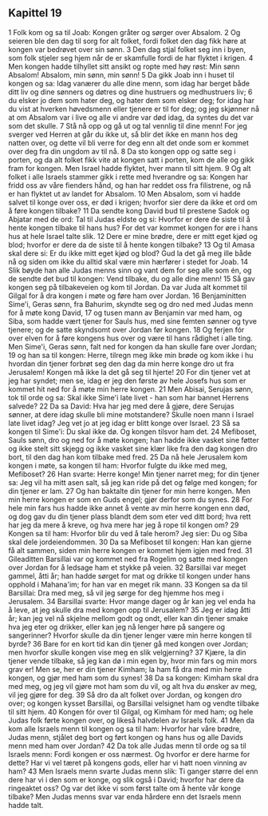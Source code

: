 ## Kapittel 19

1 Folk kom og sa til Joab: Kongen gråter og sørger over Absalom.
2 Og seieren ble den dag til sorg for alt folket, fordi folket den dag fikk høre at kongen var bedrøvet over sin sønn.
3 Den dag stjal folket seg inn i byen, som folk stjeler seg hjem når de er skamfulle fordi de har flyktet i krigen.
4 Men kongen hadde tilhyllet sitt ansikt og ropte med høy røst: Min sønn Absalom! Absalom, min sønn, min sønn!
5 Da gikk Joab inn i huset til kongen og sa: Idag vanærer du alle dine menn, som idag har berget både ditt liv og dine sønners og døtres og dine hustruers og medhustruers liv;
6 du elsker jo dem som hater deg, og hater dem som elsker deg; for idag har du vist at hverken høvedsmenn eller tjenere er til for deg; og jeg skjønner nå at om Absalom var i live og alle vi andre var død idag, da syntes du det var som det skulle.
7 Stå nå opp og gå ut og tal vennlig til dine menn! For jeg sverger ved Herren at går du ikke ut, så blir det ikke en mann hos deg natten over, og dette vil bli verre for deg enn alt det onde som er kommet over deg fra din ungdom av til nå.
8 Da sto kongen opp og satte seg i porten, og da alt folket fikk vite at kongen satt i porten, kom de alle og gikk fram for kongen. Men Israel hadde flyktet, hver mann til sitt hjem.
9 Og alt folket i alle Israels stammer gikk i rette med hverandre og sa: Kongen har fridd oss av våre fienders hånd, og han har reddet oss fra filistrene, og nå er han flyktet ut av landet for Absalom.
10 Men Absalom, som vi hadde salvet til konge over oss, er død i krigen; hvorfor sier dere da ikke et ord om å føre kongen tilbake?
11 Da sendte kong David bud til prestene Sadok og Abjatar med de ord: Tal til Judas eldste og si: Hvorfor er dere de siste til å hente kongen tilbake til hans hus? For det var kommet kongen for øre i hans hus at hele Israel talte slik.
12 Dere er mine brødre, dere er mitt eget kjød og blod; hvorfor er dere da de siste til å hente kongen tilbake?
13 Og til Amasa skal dere si: Er du ikke mitt eget kjød og blod? Gud la det gå meg ille både nå og siden om ikke du alltid skal være min hærfører i stedet for Joab.
14 Slik bøyde han alle Judas menns sinn og vant dem for seg alle som én, og de sendte det bud til kongen: Vend tilbake, du og alle dine menn!
15 Så gav kongen seg på tilbakeveien og kom til Jordan. Da var Juda alt kommet til Gilgal for å dra kongen i møte og føre ham over Jordan.
16 Benjaminitten Sime'i, Geras sønn, fra Bahurim, skyndte seg og dro ned med Judas menn for å møte kong David,
17 og tusen mann av Benjamin var med ham, og Siba, som hadde vært tjener for Sauls hus, med sine femten sønner og tyve tjenere; og de satte skyndsomt over Jordan før kongen.
18 Og ferjen fór over elven for å føre kongens hus over og være til hans rådighet i alle ting. Men Sime'i, Geras sønn, falt ned for kongen da han skulle fare over Jordan;
19 og han sa til kongen: Herre, tilregn meg ikke min brøde og kom ikke i hu hvordan din tjener forbrøt seg den dag da min herre konge dro ut fra Jerusalem! Kongen må ikke la det gå seg til hjerte!
20 For din tjener vet at jeg har syndet; men se, idag er jeg den første av hele Josefs hus som er kommet hit ned for å møte min herre kongen.
21 Men Abisai, Serujas sønn, tok til orde og sa: Skal ikke Sime'i late livet - han som har bannet Herrens salvede?
22 Da sa David: Hva har jeg med dere å gjøre, dere Serujas sønner, at dere idag skulle bli mine motstandere? Skulle noen mann i Israel late livet idag? Jeg vet jo at jeg idag er blitt konge over Israel.
23 Så sa kongen til Sime'i: Du skal ikke dø. Og kongen tilsvor ham det.
24 Mefiboset, Sauls sønn, dro og ned for å møte kongen; han hadde ikke vasket sine føtter og ikke stelt sitt skjegg og ikke vasket sine klær like fra den dag kongen dro bort, til den dag han kom tilbake med fred.
25 Da nå hele Jerusalem kom kongen i møte, sa kongen til ham: Hvorfor fulgte du ikke med meg, Mefiboset?
26 Han svarte: Herre konge! Min tjener narret meg; for din tjener sa: Jeg vil ha mitt asen salt, så jeg kan ride på det og følge med kongen; for din tjener er lam.
27 Og han baktalte din tjener for min herre kongen. Men min herre kongen er som en Guds engel; gjør derfor som du synes.
28 For hele min fars hus hadde ikke annet å vente av min herre kongen enn død, og dog gav du din tjener plass blandt dem som eter ved ditt bord; hva rett har jeg da mere å kreve, og hva mere har jeg å rope til kongen om?
29 Kongen sa til ham: Hvorfor blir du ved å tale herom? Jeg sier: Du og Siba skal dele jordeiendommen.
30 Da sa Mefiboset til kongen: Han kan gjerne få alt sammen, siden min herre kongen er kommet hjem igjen med fred.
31 Gileaditten Barsillai var og kommet ned fra Rogelim og satte med kongen over Jordan for å ledsage ham et stykke på veien.
32 Barsillai var meget gammel, åtti år; han hadde sørget for mat og drikke til kongen under hans opphold i Mahana'im; for han var en meget rik mann.
33 Kongen sa da til Barsillai: Dra med meg, så vil jeg sørge for deg hjemme hos meg i Jerusalem.
34 Barsillai svarte: Hvor mange dager og år kan jeg vel enda ha å leve, at jeg skulle dra med kongen opp til Jerusalem?
35 Jeg er idag åtti år; kan jeg vel nå skjelne mellom godt og ondt, eller kan din tjener smake hva jeg eter og drikker, eller kan jeg nå lenger høre på sangere og sangerinner? Hvorfor skulle da din tjener lenger være min herre kongen til byrde?
36 Bare for en kort tid kan din tjener gå med kongen over Jordan; men hvorfor skulle kongen vise meg en slik velgjerning?
37 Kjære, la din tjener vende tilbake, så jeg kan dø i min egen by, hvor min fars og min mors grav er! Men se, her er din tjener Kimham; la ham få dra med min herre kongen, og gjør med ham som du synes!
38 Da sa kongen: Kimham skal dra med meg, og jeg vil gjøre mot ham som du vil, og alt hva du ønsker av meg, vil jeg gjøre for deg.
39 Så dro da alt folket over Jordan, og kongen dro over; og kongen kysset Barsillai, og Barsillai velsignet ham og vendte tilbake til sitt hjem.
40 Kongen fór over til Gilgal, og Kimham fór med ham; og hele Judas folk førte kongen over, og likeså halvdelen av Israels folk.
41 Men da kom alle Israels menn til kongen og sa til ham: Hvorfor har våre brødre, Judas menn, stjålet deg bort og ført kongen og hans hus og alle Davids menn med ham over Jordan?
42 Da tok alle Judas menn til orde og sa til Israels menn: Fordi kongen er oss nærmest. Og hvorfor er dere harme for dette? Har vi vel tæret på kongens gods, eller har vi hatt noen vinning av ham?
43 Men Israels menn svarte Judas menn slik: Ti ganger større del enn dere har vi i den som er konge, og slik også i David; hvorfor har dere da ringeaktet oss? Og var det ikke vi som først talte om å hente vår konge tilbake? Men Judas menns svar var enda hårdere enn det Israels menn hadde talt.
